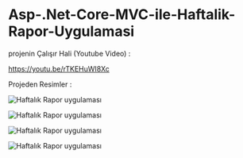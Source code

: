 # Asp-.Net-Core-MVC-ile-Haftalik-Rapor-Uygulamasi

projenin Çalışır Hali (Youtube Video) : 

https://youtu.be/rTKEHuWI8Xc 

Projeden Resimler : 

![Haftalık Rapor uygulaması](https://i.ibb.co/0CLd2Fk/E55kran-Al-nt-s.png)

![Haftalık Rapor uygulaması](https://i.ibb.co/kVLJQL6/Ekran-99-Al-nt-s.png)

![Haftalık Rapor uygulaması](https://i.ibb.co/0hWJrvD/Esasaskran-Al-nt-s.png)

![Haftalık Rapor uygulaması](https://i.ibb.co/tmGZYWT/4-Ekran-Al-nt-s.png)

